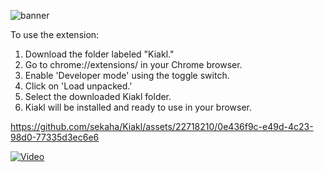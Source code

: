 ![banner](https://github.com/sekaha/Kiakl/assets/22718210/a03f49bf-8d3b-40e5-96c0-99b6b8bfdfeb)

To use the extension:
1. Download the folder labeled "Kiakl."
1. Go to chrome://extensions/ in your Chrome browser.
1. Enable 'Developer mode' using the toggle switch.
1. Click on 'Load unpacked.'
1. Select the downloaded Kiakl folder.
1. Kiakl will be installed and ready to use in your browser.

https://github.com/sekaha/Kiakl/assets/22718210/0e436f9c-e49d-4c23-98d0-77335d3ec6e6

[![Video](https://img.youtube.com/vi/dMOCIV8tdak/maxresdefault.jpg)](https://www.youtube.com/watch?v=dMOCIV8tdak)
